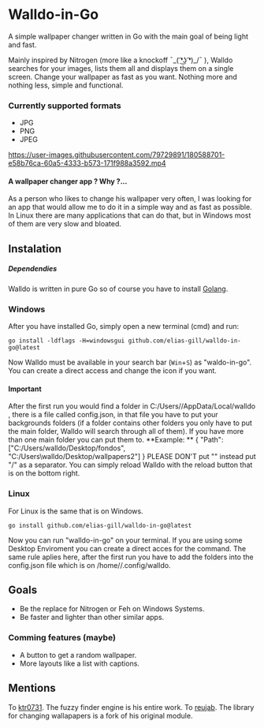 # Walldo-in-Go
A simple wallpaper changer written in Go with the main goal of being light and fast.

Mainly inspired by Nitrogen (more like a knockoff  ¯\_( ͡❛͜ʖ ͡❛)_/¯ ), Walldo searches for your images, lists them all 
and displays them on a single screen.
Change your wallpaper as fast as you want. Nothing more and nothing less, simple and functional.

### Currently supported formats
- JPG
- PNG
- JPEG


https://user-images.githubusercontent.com/79729891/180588701-e58b76ca-60a5-4333-b573-171f988a3592.mp4


#### A wallpaper changer app ? Why ?... 
As a person who likes to change his wallpaper very often, I was looking for an app that would allow me to do it in a 
simple way and as fast as possible. In Linux there are many applications that can do that, 
but in Windows most of them are very slow and bloated.

## Instalation
##### Dependendies 
Walldo is written in pure Go so of course you have to install [Golang](https://go.dev/doc/install).

### Windows
After you have installed Go, simply open a new terminal (cmd) and run:
````
go install -ldflags -H=windowsgui github.com/elias-gill/walldo-in-go@latest
````
Now Walldo must be available in your search bar (```Win```+```S```) as "waldo-in-go".
You can create a direct access and change the icon if you want.

#### Important
After the first run you would find a folder in C:/Users/<your user>/AppData/Local/walldo , there is a file called config.json, in that file you have to put your backgrounds folders (if a folder contains other folders you only have to put the main folder, Walldo will search through all of them). If you have more than one main folder you can put them to.
**Example: **
{
  "Path": ["C:/Users/walldo/Desktop/fondos", "C:/Users\walldo/Desktop/wallpapers2"]
}
PLEASE DON'T put "\" instead put "/" as a separator.
You can simply reload Walldo with the reload button that is on the bottom right.

### Linux
For Linux is the same that is on Windows.
````
go install github.com/elias-gill/walldo-in-go@latest
````
Now you can run "walldo-in-go" on your terminal. If you are using some Desktop Enviroment you can create a direct 
acces for the command.
The same rule aplies here, after the first run you have to add the folders into the config.json file which is on /home/<your user>/.config/walldo.

## Goals
- Be the replace for Nitrogen or Feh on Windows Systems. 
- Be faster and lighter than other similar apps.

### Comming features (maybe)
- A button to get a random wallpaper.
- More layouts like a list with captions.

## Mentions
To [ktr0731](https://github.com/ktr07310). The fuzzy finder engine is his entire work.
To [reujab](https://github.com/reujab/wallpaper). The library for changing wallapapers is a fork of his original module.

